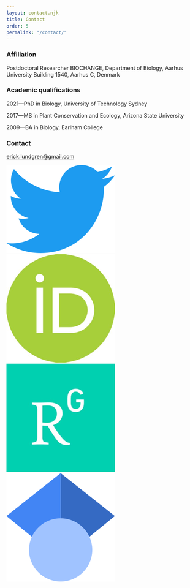 ```yaml
---
layout: contact.njk
title: Contact
order: 5
permalink: "/contact/"
---
```


### Affiliation

Postdoctoral Researcher
BIOCHANGE,
Department of Biology,
Aarhus University
Building 1540,
Aarhus C, Denmark

### Academic qualifications

2021—PhD in Biology, University of Technology Sydney

2017—MS in Plant Conservation and Ecology, Arizona State University

2009—BA in Biology, Earlham College

### Contact

erick.lundgren@gmail.com

<div class="icon-container">
    <a href="https://twitter.com/ejlundyyy">
        <img src="/assets/images/icons/twitter.png" class="icon">
    </a>
    <a href="https://orcid.org/0000-0001-9893-3324">
        <img src="/assets/images/icons/orcid.png" class="icon">
    </a>
    <a href="https://www.researchgate.net/profile/Erick-Lundgren">
        <img src="/assets/images/icons/research_gate.png" class="icon">
    </a>
    <a href="https://scholar.google.com/citations?hl=en&user=qgdLndsAAAAJ">
        <img src="/assets/images/icons/google.png" class="icon">
    </a>
</div>